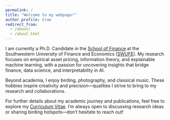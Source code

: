 ```yaml
---
permalink: /
title: "Welcome to my webpage!"
author_profile: true
redirect_from: 
  - /about/
  - /about.html
---
```


I am currently a Ph.D. Candidate in the [School of Finance](https://jinrong.swufe.edu.cn/) at the Southwestern University of Finance and Economics ([SWUFE](https://www.swufe.edu.cn/)). My research focuses on empirical asset pricing, information theory, and explainable machine learning, with a passion for uncovering insights that bridge finance, data science, and interpretability in AI.

Beyond academia, I enjoy birding, photography, and classical music. These hobbies inspire creativity and precision—qualities I strive to bring to my research and collaborations.

For further details about my academic journey and publications, feel free to explore my [Curriculum Vitae](../assets/CV.pdf). I’m always open to discussing research ideas or sharing birding hotspots—don’t hesitate to reach out!
